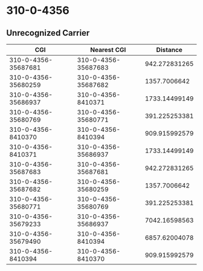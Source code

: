 # 310-0-4356
## Unrecognized Carrier


| CGI | Nearest CGI | Distance |
|-----|-------------|----------|
| 310-0-4356-35687681 | 310-0-4356-35687683 | 942.272831265 |
| 310-0-4356-35680259 | 310-0-4356-35687682 | 1357.7006642 |
| 310-0-4356-35686937 | 310-0-4356-8410371 | 1733.14499149 |
| 310-0-4356-35680769 | 310-0-4356-35680771 | 391.225253381 |
| 310-0-4356-8410370 | 310-0-4356-8410394 | 909.915992579 |
| 310-0-4356-8410371 | 310-0-4356-35686937 | 1733.14499149 |
| 310-0-4356-35687683 | 310-0-4356-35687681 | 942.272831265 |
| 310-0-4356-35687682 | 310-0-4356-35680259 | 1357.7006642 |
| 310-0-4356-35680771 | 310-0-4356-35680769 | 391.225253381 |
| 310-0-4356-35679233 | 310-0-4356-35686937 | 7042.16598563 |
| 310-0-4356-35679490 | 310-0-4356-8410394 | 6857.62004078 |
| 310-0-4356-8410394 | 310-0-4356-8410370 | 909.915992579 |
